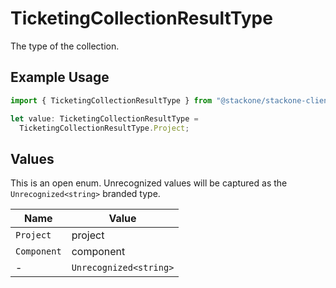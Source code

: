 # TicketingCollectionResultType

The type of the collection.

## Example Usage

```typescript
import { TicketingCollectionResultType } from "@stackone/stackone-client-ts/sdk/models/shared";

let value: TicketingCollectionResultType =
  TicketingCollectionResultType.Project;
```

## Values

This is an open enum. Unrecognized values will be captured as the `Unrecognized<string>` branded type.

| Name                   | Value                  |
| ---------------------- | ---------------------- |
| `Project`              | project                |
| `Component`            | component              |
| -                      | `Unrecognized<string>` |